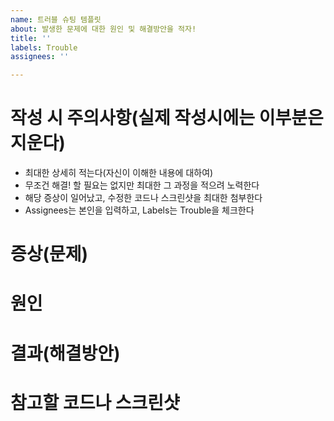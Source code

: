 ```yaml
---
name: 트러블 슈팅 템플릿
about: 발생한 문제에 대한 원인 및 해결방안을 적자!
title: ''
labels: Trouble
assignees: ''

---
```


# 작성 시 주의사항(실제 작성시에는 이부분은 지운다)
- 최대한 상세히 적는다(자신이 이해한 내용에 대하여)
- 무조건 해결! 할 필요는 없지만 최대한 그 과정을 적으려 노력한다
- 해당 증상이 일어났고, 수정한 코드나 스크린샷을 최대한 첨부한다
- Assignees는 본인을 입력하고, Labels는 Trouble을 체크한다

# 증상(문제)

# 원인

# 결과(해결방안)

# 참고할 코드나 스크린샷
